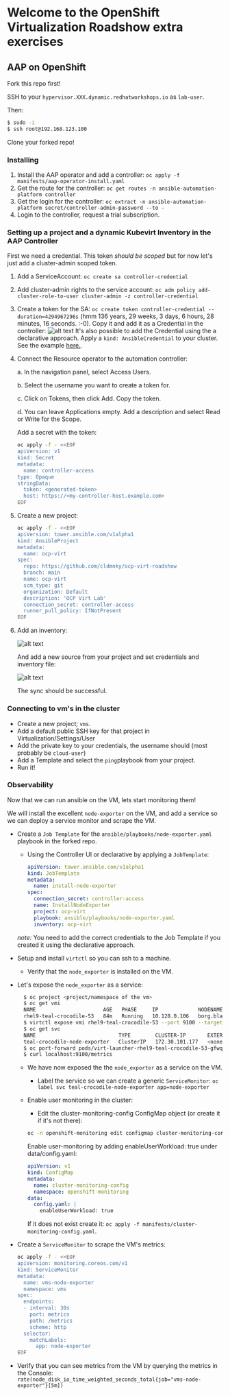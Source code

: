 # Welcome to the OpenShift Virtualization Roadshow extra exercises


## AAP on OpenShift

Fork this repo first!

SSH to your `hypervisor.XXX.dynamic.redhatworkshops.io` as 
`lab-user`.

Then:

```bash
$ sudo -i
$ ssh root@192.168.123.100
```

Clone your forked repo!

### Installing

1. Install the AAP operator and add a controller: `oc apply -f manifests/aap-operator-install.yaml`
2. Get the route for the controller: `oc get routes -n ansible-automation-platform controller`
3. Get the login for the controller: `oc extract -n ansible-automation-platform secret/controller-admin-password --to -`
4. Login to the controller, request a trial subscription.

### Setting up a project and a dynamic Kubevirt Inventory in the AAP Controller

First we need a credential. This token *should be scoped* but for now let's just add a cluster-admin scoped token.

1. Add a ServiceAccount: `oc create sa controller-credential`
2. Add cluster-admin rights to the service account: `oc adm policy add-cluster-role-to-user cluster-admin -z controller-credential` 
3. Create a token for the SA: `oc create token controller-credential --duration=4294967296s` (hmm 136 years, 29 weeks, 3 days, 6 hours, 28 minutes, 16 seconds. :-0). Copy it and add it as a Credential in the controller:
![alt text](image.png) It's also possible to add the Credential using the a declarative approach. Apply a `kind: AnsibleCredential` to your cluster. See the example [here.](https://github.com/ansible/awx-resource-operator/blob/devel/config/samples/credentials/tower_v1alpha1_ansiblecredential-bearer.yaml).

4. Connect the Resource operator to the automation controller:

    a. In the navigation panel, select Access Users.

    b. Select the username you want to create a token for.

    c. Click on Tokens, then click Add. Copy the token.

    d. You can leave Applications empty. Add a description and select Read or Write for the Scope.

    Add a secret with the token:

    ```bash
    oc apply -f - <<EOF
    apiVersion: v1
    kind: Secret
    metadata:
      name: controller-access
    type: Opaque
    stringData:
      token: <generated-token>
      host: https://<my-controller-host.example.com>
    EOF
    ```

5. Create a new project:

    ```bash
    oc apply -f - <<EOF
    apiVersion: tower.ansible.com/v1alpha1
    kind: AnsibleProject
    metadata:
      name: ocp-virt
    spec:
      repo: https://github.com/cldmnky/ocp-virt-roadshow
      branch: main
      name: ocp-virt
      scm_type: git
      organization: Default
      description: 'OCP Virt Lab' 
      connection_secret: controller-access
      runner_pull_policy: IfNotPresent
    EOF
    ```
6. Add an inventory:

    ![alt text](image-1.png)

    And add a new source from your project and set credentials and inventory file:

    ![alt text](image-2.png)

    The sync should be successful.

### Connecting to vm's in the cluster

* Create a new project; `vms`.
* Add a default public SSH key for that project in Virtualization/Settings/User
* Add the private key to your credentials, the username should (most probably be `cloud-user`)
* Add a Template and select the `ping`playbook from your project.
* Run it!

### Observability

Now that we can run ansible on the VM, lets start monitoring them!

We will install the excellent `node-exporter` on the VM, and add a service so we can deploy a service monitor and scrape the VM.

* Create a `Job Template` for the `ansible/playbooks/node-exporter.yaml` playbook in the forked repo.
  * Using the Controller UI or declarative by applying a `JobTemplate`:

    ```yaml
    apiVersion: tower.ansible.com/v1alpha1
    kind: JobTemplate
    metadata:
      name: install-node-exporter
    spec:
      connection_secret: controller-access
      name: InstallNodeExporter
      project: ocp-virt
      playbook: ansible/playbooks/node-exporter.yaml
      inventory: ocp-virt
    ```
  
  *note:* You need to add the correct credentials to the Job Template if you created it using the declarative approach.

* Setup and install `virtctl` so you can ssh to a machine.
  * Verify that the `node_exporter` is installed on the VM.

* Let's expose the `node_exporter` as a service:

  ```bash
    $ oc project <project/namespace of the vm>
    $ oc get vmi
    NAME                      AGE   PHASE     IP             NODENAME           READY
    rhel9-teal-crocodile-53   84m   Running   10.128.0.106   borg.blahonga.me   True
    $ virtctl expose vmi rhel9-teal-crocodile-53 --port 9100 --target-port 9100 --name teal-crocodile-node-exporter --port-name=metrics
    $ oc get svc
    NAME                           TYPE        CLUSTER-IP       EXTERNAL-IP   PORT(S)    AGE
    teal-crocodile-node-exporter   ClusterIP   172.30.101.177   <none>        9100/TCP   5m9s
    $ oc port-forward pods/virt-launcher-rhel9-teal-crocodile-53-gfwqm 9100:9100
    $ curl localhost:9100/metrics
  ```

  * We have now exposed the the `node_exporter` as a service on the VM.
    * Label the service so we can create a generic `ServiceMonitor`:
      `oc label svc teal-crocodile-node-exporter app=node-exporter`

  * Enable user monitoring in the cluster:
    * Edit the cluster-monitoring-config ConfigMap object (or create it if it's not there):

    ```bash
    oc -n openshift-monitoring edit configmap cluster-monitoring-config
    ```

    Enable user-monitoring by adding enableUserWorkload: true under data/config.yaml:

    ```yaml
    apiVersion: v1
    kind: ConfigMap
    metadata:
      name: cluster-monitoring-config
      namespace: openshift-monitoring
    data:
      config.yaml: |
        enableUserWorkload: true
    ```

    If it does not exist create it: `oc apply -f manifests/cluster-monitoring-config.yaml`.

* Create a `ServiceMonitor` to scrape the VM's metrics:

    ```bash
    oc apply -f - <<EOF
    apiVersion: monitoring.coreos.com/v1
    kind: ServiceMonitor
    metadata:
      name: vms-node-exporter
      namespace: vms 
    spec:
      endpoints:
      - interval: 30s
        port: metrics
        path: /metrics
        scheme: http
      selector: 
        matchLabels:
          app: node-exporter
    EOF
    ```

* Verify that you can see metrics from the VM by querying the metrics in the Console: `rate(node_disk_io_time_weighted_seconds_total{job="vms-node-exporter"}[5m])` 
